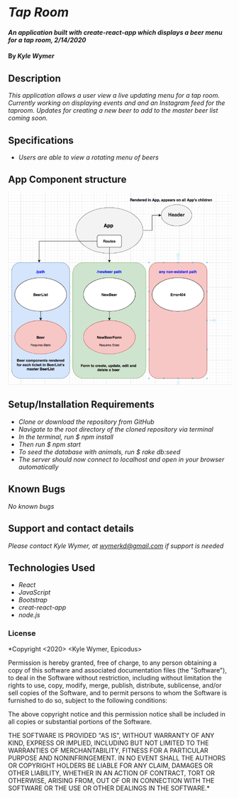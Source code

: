 # _Tap Room_

#### _An application built with create-react-app which displays a beer menu for a tap room, 2/14/2020_

#### By _**Kyle Wymer**_

## Description

_This application allows a user view a live updating menu for a tap room. Currently working on displaying events and and an Instagram feed for the taproom. Updates for creating a new beer to add to the master beer list coming soon._

## Specifications

* _Users are able to view a rotating menu of beers_

## App Component structure
![App Component Structure](app-component-structure-v2.png "App Component Structure Version 2")



## Setup/Installation Requirements
* _Clone or download the repository from GitHub_
* _Navigate to the root directory of the cloned repository via terminal_
* _In the terminal, run $ npm install_
* _Then run $ npm start_
* _To seed the database with animals, run $ rake db:seed_
* _The server should now connect to localhost and open in your browser automatically_

## Known Bugs

_No known bugs_

## Support and contact details

_Please contact Kyle Wymer, at wymerkd@gmail.com if support is needed_

## Technologies Used

* _React_
* _JavaScript_
* _Bootstrap_
* _creat-react-app_
* _node.js_


### License

*Copyright <2020> <Kyle Wymer, Epicodus>

Permission is hereby granted, free of charge, to any person obtaining a copy of this software and associated documentation files (the "Software"), to deal in the Software without restriction, including without limitation the rights to use, copy, modify, merge, publish, distribute, sublicense, and/or sell copies of the Software, and to permit persons to whom the Software is furnished to do so, subject to the following conditions:

The above copyright notice and this permission notice shall be included in all copies or substantial portions of the Software.

THE SOFTWARE IS PROVIDED "AS IS", WITHOUT WARRANTY OF ANY KIND, EXPRESS OR IMPLIED, INCLUDING BUT NOT LIMITED TO THE WARRANTIES OF MERCHANTABILITY, FITNESS FOR A PARTICULAR PURPOSE AND NONINFRINGEMENT. IN NO EVENT SHALL THE AUTHORS OR COPYRIGHT HOLDERS BE LIABLE FOR ANY CLAIM, DAMAGES OR OTHER LIABILITY, WHETHER IN AN ACTION OF CONTRACT, TORT OR OTHERWISE, ARISING FROM, OUT OF OR IN CONNECTION WITH THE SOFTWARE OR THE USE OR OTHER DEALINGS IN THE SOFTWARE.*
